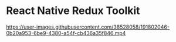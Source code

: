 # React Native Redux Toolkit

https://user-images.githubusercontent.com/38528058/191802046-0b20a953-6be9-4380-a54f-cb436a35f846.mp4

